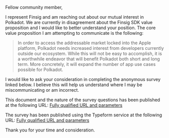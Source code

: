 Fellow community member,

I represent Finsig and am reaching out about our mutual interest in Polkadot. We are currently in disagreement about the Finsig SDK value proposition and I would like to better understand your position. The core value proposition I am attempting to communicate is the following:

> In order to access the addressable market locked into the Apple platform, Polkadot needs increased interest from developers currently outside our ecosystem. While this will not be easy to accomplish, it is a worthwhile endeavor that will benefit Polkadot both short and long term. More concretely, it will expand the number of app use cases possible for Polkadot.

I would like to ask your consideration in completing the anonymous survey linked below. I believe this will help us understand where I may be miscommunicating or am incorrect.

This document and the nature of the survey questions has been published at the following URL:
[Fully qualified URL and parameters]()

The survey has been published using the Typeform service at the following URL:
[Fully qualified URL and parameters]()

Thank you for your time and consideration.
